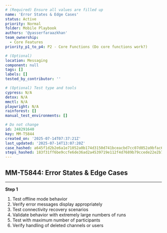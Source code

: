 ```yaml
---
# (Required) Ensure all values are filled up
name: 'Error States & Edge Cases'
status: Active
priority: Normal
folder: Mobile Playbook
authors: '@yasserfaraazkhan'
team_ownership:
  - Core Features
priority_p1_to_p4: P2 - Core Functions (Do core functions work?)

# (Optional)
location: Messaging
component: null
tags: []
labels: []
tested_by_contributor: ''

# (Optional) Test type and tools
cypress: N/A
detox: N/A
mmctl: N/A
playwright: N/A
rainforest: []
manual_test_environments: []

# Do not change
id: 248291640
key: MM-T5844
created_on: '2025-07-14T07:37:21Z'
last_updated: '2025-07-14T13:07:20Z'
case_hashed: a645f1d2b2e6a1e71052a0b174d3150d741bceacbd7cc07d052a9bfac6a222ab36b69c9d7569f50215111358a212be58
steps_hashed: 183f31ff6be9ccfe6de36ad2a4539719e112f4d7689b79ccede22e2b7f432ac156540901248f3cc411720026025cb4cc
---
```


<!-- (Auto-generated) Based on frontmatter's "key" and "name" -->

## MM-T5844: Error States & Edge Cases

---

**Step 1**

1. Test offline mode behavior
2. Verify error messages display appropriately
3. Test connectivity recovery scenarios
4. Validate behavior with extremely large numbers of runs
5. Test with maximum number of participants
6. Verify handling of deleted channels or users
